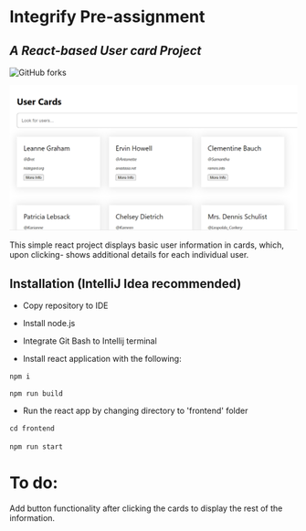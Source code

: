 # Integrify Pre-assignment

## _A React-based User card Project_ 

![GitHub forks](https://img.shields.io/github/issues/RR2894/integrify-project)



![](image.png)



This simple react project displays basic user information in cards, which, upon clicking- shows additional details for each individual user. 




## Installation (IntelliJ Idea recommended)

- Copy repository to IDE

- Install node.js 

- Integrate Git Bash to Intellij terminal

- Install react application with the following:

```
npm i
``` 
 
```
npm run build
``` 


- Run the react app by changing directory to 'frontend' folder
```
cd frontend

npm run start
```


# To do:

Add button functionality after clicking the cards to display the rest of the information. 
